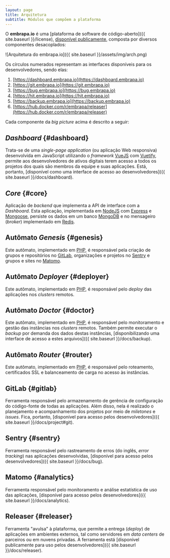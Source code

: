 ```yaml
---
layout: page
title: Arquitetura
subtitle: Módulos que compõem a plataforma
---
```


O **embrapa.io** é uma [plataforma de software de código-aberto]({{ site.baseurl }}/license), [disponível publicamente](https://github.com/embrapa-io), composta por diversos componentes desacoplados:

![Arquitetura do embrapa.io]({{ site.baseurl }}/assets/img/arch.png)

Os círculos numerados representam as interfaces disponíveis para os desenvolvedores, sendo elas:

1. [https://dashboard.embrapa.io](https://dashboard.embrapa.io)
2. [https://git.embrapa.io](https://git.embrapa.io)
3. [https://bug.embrapa.io](https://bug.embrapa.io)
4. [https://hit.embrapa.io](https://hit.embrapa.io)
5. [https://backup.embrapa.io](https://backup.embrapa.io)
6. [https://hub.docker.com/r/embrapa/releaser](https://hub.docker.com/r/embrapa/releaser)

Cada componente da _big picture_ acima é descrito a seguir:

## _Dashboard_ {#dashboard}

Trata-se de uma _single-page application_ (ou aplicação Web responsiva) desenvolvida em JavaScript utilizando o _framework_ [VueJS](https://vuejs.org/) com [Vuetify](https://vuetifyjs.com/en/), permite aos desenvolvedores de ativos digitais terem acesso a todos os projetos dos quais são membros da equipe e suas aplicações. Está, portanto, [disponível como uma interface de acesso ao desenvolvedores]({{ site.baseurl }}/docs/dashboard).

## _Core_ {#core}

Aplicação de _backend_ que implementa a API de interface com a _Dashboard_. Esta aplicação, implementada em [NodeJS](https://nodejs.dev/) com [Express](https://expressjs.com/) e [Mongoose](https://mongoosejs.com/), persiste os dados em um banco [MongoDB](https://www.mongodb.com/) e no mensageiro (_broker_) implementado em [Redis](https://redis.io/).

## Autômato _Genesis_ {#genesis}

Este autômato, implementado em [PHP](https://www.php.net), é responsável pela criação de grupos e repositórios no [GitLab](https://about.gitlab.com), organizações e projetos no [Sentry](https://sentry.io) e grupos e sites no [Matomo](https://matomo.org).

## Autômato _Deployer_ {#deployer}

Este autômato, implementado em [PHP](https://www.php.net/), é responsável pelo _deploy_ das aplicações nos _clusters_ remotos.

## Autômato _Doctor_ {#doctor}

Este autômato, implementado em [PHP](https://www.php.net/), é responsável pelo monitoramento e gestão das instâncias nos _clusters_ remotos. Também permite executar o _backup_ por demanda dos dados destas instâncias, [disponibilizando uma interface de acesso a estes arquivos]({{ site.baseurl }}/docs/backup).

## Autômato _Router_ {#router}

Este autômato, implementado em [PHP](https://www.php.net/), é responsável pelo roteamento, certificados SSL e balanceamento de carga no acesso às instâncias.

## GitLab {#gitlab}

Ferramenta responsável pelo armazenamento de gerência de configuração do código-fonte de todas as aplicações. Além disso, nela é realizado o planejamento e acompanhamento dos projetos por meio de _miletones_ e _issues_. Fica, portanto, [disponível para acesso pelos desenvolvedores]({{ site.baseurl }}/docs/project#git).

## Sentry {#sentry}

Ferramenta responsável pelo rastreamento de erros (do inglês, _error tracking_) nas aplicações desenvolvidas, [disponível para acesso pelos desenvolvedores]({{ site.baseurl }}/docs/bug).

## Matomo {#analytics}

Ferramenta responsável pelo monitoramento e análise estatística de uso das aplicações, [disponível para acesso pelos desenvolvedores]({{ site.baseurl }}/docs/analytics).

## Releaser {#releaser}

Ferramenta "avulsa" à plataforma, que permite a entrega (_deploy_) de aplicações em ambientes externos, tal como servidores em _data centers_ de parceiros ou em nuvens privadas. A ferramenta está [disponível publicamente para uso pelos desenvolvedores]({{ site.baseurl }}/docs/releaser).

